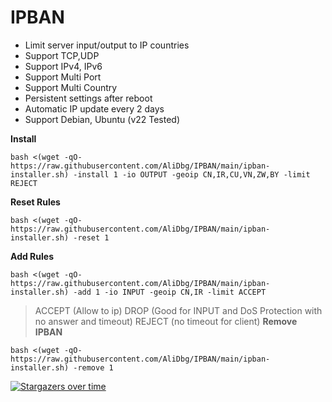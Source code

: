 # IPBAN

- Limit server input/output to IP countries
- Support TCP,UDP
- Support IPv4, IPv6
- Support Multi Port
- Support Multi Country
- Persistent settings after reboot
- Automatic IP update every 2 days
- Support Debian, Ubuntu (v22 Tested)

**Install**
```
bash <(wget -qO- https://raw.githubusercontent.com/AliDbg/IPBAN/main/ipban-installer.sh) -install 1 -io OUTPUT -geoip CN,IR,CU,VN,ZW,BY -limit REJECT
```

**Reset Rules**
```
bash <(wget -qO- https://raw.githubusercontent.com/AliDbg/IPBAN/main/ipban-installer.sh) -reset 1
```

**Add Rules**
```
bash <(wget -qO- https://raw.githubusercontent.com/AliDbg/IPBAN/main/ipban-installer.sh) -add 1 -io INPUT -geoip CN,IR -limit ACCEPT
```
> ACCEPT (Allow to ip) DROP (Good for INPUT and DoS Protection with no answer and timeout) REJECT (no timeout for client)
**Remove IPBAN**
```
bash <(wget -qO- https://raw.githubusercontent.com/AliDbg/IPBAN/main/ipban-installer.sh) -remove 1
```

[![Stargazers over time](https://starchart.cc/AliDbg/IPBAN.svg)](https://starchart.cc/AliDbg/IPBAN)
